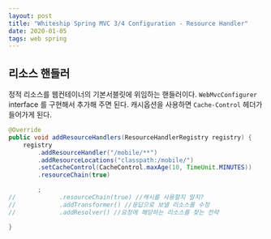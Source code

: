 ```yaml
---
layout: post
title: "Whiteship Spring MVC 3/4 Configuration - Resource Handler"
date: 2020-01-05
tags: web spring
---
```


## 리소스 핸들러

정적 리소스를 웹컨테이너의 기본서블릿에 위임하는 핸들러이다. `WebMvcConfigurer` interface 를 구현해서 추가해 주면 된다. 캐시옵션을 사용하면 `Cache-Control` 헤더가 들어가게 된다.


``` java
@Override
public void addResourceHandlers(ResourceHandlerRegistry registry) {
    registry
        .addResourceHandler("/mobile/**")
        .addResourceLocations("classpath:/mobile/")
        .setCacheControl(CacheControl.maxAge(10, TimeUnit.MINUTES))
        .resourceChain(true)

        ;
//            .resourceChain(true) //캐시를 사용할지 말지?
//            .addTransformer() //응답으로 보낼 리소스를 수정
//            .addResolver() //요청에 해당하는 리소스를 찾는 전략

}
```
